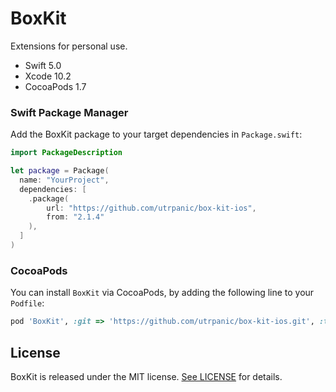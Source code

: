 # BoxKit

Extensions for personal use.

* Swift 5.0
* Xcode 10.2
* CocoaPods 1.7

### Swift Package Manager

Add the BoxKit package to your target dependencies in `Package.swift`:

```swift
import PackageDescription

let package = Package(
  name: "YourProject",
  dependencies: [
    .package(
        url: "https://github.com/utrpanic/box-kit-ios",
        from: "2.1.4"
    ),
  ]
)
```

### CocoaPods

You can install `BoxKit` via CocoaPods,
by adding the following line to your `Podfile`:

```ruby
pod 'BoxKit', :git => 'https://github.com/utrpanic/box-kit-ios.git', :tag => 'v2.1.4'
```

## License

BoxKit is released under the MIT license. [See LICENSE](https://github.com/utrpanic/box-kit-ios/blob/master/LICENSE) for details.
